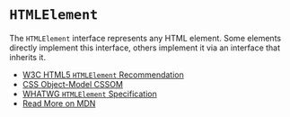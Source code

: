 # `HTMLElement`

The `HTMLElement` interface represents any HTML element. Some elements directly implement this interface, others implement it via an interface that inherits it.

  - [W3C HTML5 `HTMLElement` Recommendation](http://www.w3.org/TR/html5/dom.html#htmlelement)
  - [CSS Object-Model CSSOM](https://drafts.csswg.org/cssom-view/#extensions-to-the-htmlelement-interface)
  - [WHATWG `HTMLElement` Specification](https://html.spec.whatwg.org/multipage/elements.html#htmlelement)
  - [Read More on MDN](https://developer.mozilla.org/en-US/docs/Web/API/ParentNode)
